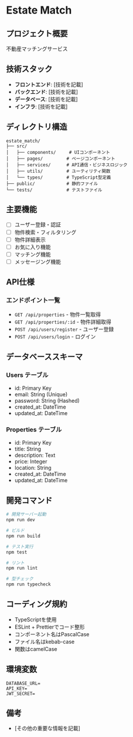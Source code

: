 # Estate Match

## プロジェクト概要
不動産マッチングサービス

## 技術スタック
- **フロントエンド**: [技術を記載]
- **バックエンド**: [技術を記載]
- **データベース**: [技術を記載]
- **インフラ**: [技術を記載]

## ディレクトリ構造
```
estate_match/
├── src/
│   ├── components/     # UIコンポーネント
│   ├── pages/         # ページコンポーネント
│   ├── services/      # API通信・ビジネスロジック
│   ├── utils/         # ユーティリティ関数
│   └── types/         # TypeScript型定義
├── public/            # 静的ファイル
└── tests/             # テストファイル
```

## 主要機能
- [ ] ユーザー登録・認証
- [ ] 物件検索・フィルタリング
- [ ] 物件詳細表示
- [ ] お気に入り機能
- [ ] マッチング機能
- [ ] メッセージング機能

## API仕様
### エンドポイント一覧
- `GET /api/properties` - 物件一覧取得
- `GET /api/properties/:id` - 物件詳細取得
- `POST /api/users/register` - ユーザー登録
- `POST /api/users/login` - ログイン

## データベーススキーマ
### Users テーブル
- id: Primary Key
- email: String (Unique)
- password: String (Hashed)
- created_at: DateTime
- updated_at: DateTime

### Properties テーブル
- id: Primary Key
- title: String
- description: Text
- price: Integer
- location: String
- created_at: DateTime
- updated_at: DateTime

## 開発コマンド
```bash
# 開発サーバー起動
npm run dev

# ビルド
npm run build

# テスト実行
npm test

# リント
npm run lint

# 型チェック
npm run typecheck
```

## コーディング規約
- TypeScriptを使用
- ESLint + Prettierでコード整形
- コンポーネント名はPascalCase
- ファイル名はkebab-case
- 関数はcamelCase

## 環境変数
```
DATABASE_URL=
API_KEY=
JWT_SECRET=
```

## 備考
- [その他の重要な情報を記載]
